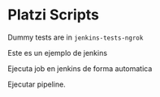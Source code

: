 # Platzi Scripts

Dummy tests are in `jenkins-tests-ngrok`

Este es un ejemplo de jenkins


Ejecuta job en jenkins de forma automatica


Ejecutar pipeline.